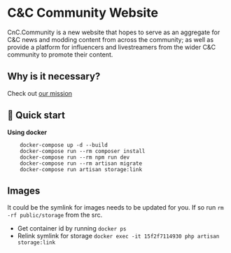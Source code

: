 

# C&C Community Website
CnC.Community is a new website that hopes to serve as an aggregate for C&C news and modding content from across the community; 
as well as provide a platform for influencers and livestreamers from the wider C&C community to promote their content. 

## Why is it necessary? 
Check out [our mission](OURMISSION.MD)

## 🚀 Quick start

**Using docker**

```shell
    docker-compose up -d --build
    docker-compose run --rm composer install
    docker-compose run --rm npm run dev
    docker-compose run --rm artisan migrate
    docker-compose run artisan storage:link
```




## Images 

It could be the symlink for images needs to be updated for you. 
If so run `rm -rf public/storage` from the src.

* Get container id by running `docker ps`
* Relink symlink for storage `docker exec -it 15f2f7114930 php artisan storage:link`